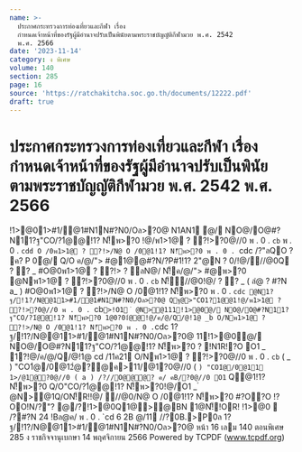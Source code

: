 ```yaml
---
name: >-
  ประกาศกระทรวงการท่องเที่ยวและกีฬา เรื่อง
  กำหนดเจ้าหน้าที่ของรัฐผู้มีอำนาจปรับเป็นพินัยตามพระราชบัญญัติกีฬามวย พ.ศ. 2542
  พ.ศ. 2566
date: '2023-11-14'
category: ง พิเศษ
volume: 140
section: 285
page: 16
source: 'https://ratchakitcha.soc.go.th/documents/12222.pdf'
draft: true
---
```


# ประกาศกระทรวงการท่องเที่ยวและกีฬา เรื่อง กำหนดเจ้าหน้าที่ของรัฐผู้มีอำนาจปรับเป็นพินัยตามพระราชบัญญัติกีฬามวย พ.ศ. 2542 พ.ศ. 2566

!1>@01>#1/@1#N1N#?N0/Oล>?0@ N1AN1 ํ@/ NO@/O@#?N11?ฐ"CO/?1ํ@@!1? N!็พ>?0 !@/พ1>1@ ? ?!>?0@//0 พ . 0 . `cb` พ . 0 . `cdd O /0พ1>1@ ? ?!>/N@ O /0@1!1? N!็พ>?0 พ . 0 . `cdc /?"ลQO ? ค? P 0ํ@/ Q/O ค/@/"> #@1@@#?N/?P#1!1? 2"@N ? 0/!@///@0Q ? ? _ #O@0พ1>1@ ? ?!> ? ลN@/ N!็ค/@/"> #@พ>?0 @Nพ1>1@ ? ?!>?0@//0 พ . 0 . `cb` N!็//@0!@/ ? ? _ ( ลํ@ ? #?N a_ ) #O@0พ1>1@ ? ?!>/N@ O /0@1!1? N!็พ>?0 พ . 0 . `cdc @N1?ฐ/!1?/N@@11>#1/@1#N1N#?N0/Oล>?0@ Qฐ@>"CO1?1@@1!@/พ1>1@ ? ?!>?0@//0 พ . 0 . `cb` >!O1 ํ @N>@111!1>@0ํ@/ NO@/O@#?N11?ฐ"CO/?1ํ@@!1? N!็พ>?0 1@0?01ํ@@!@/ค/@/Q/@!1@ _b O/Nพ1>1@ ? ?!>/N@ O /0@1!1? N!็พ>?0 พ . 0 . `cdc 1?ฐ/!1?/N@@11>#1/@1#N1N#?N0/Oล>?0@ 11!1>@0ํ@/ NO@/O@#?N11?ฐ"CO/?1ํ@@!1? N!็พ>?0 ? !N1R!?O O1 _ 1?!@/ค/@/Q/@!1@ cd /11ค21 O/Nพ1>1@ ? ?!>?0@//0 พ . 0 . `cb` ( _ ) "CO1ํ@/0@12ํ@?@ค>11/@1?0@//0 ( ` ) "CO1ํ@/0@11 1>/@1@?0@//0 ( a ) /?//O@@ํ@? ค/ คB/?0@//0 O1 ` Q@1!1? N!็พ>?0 Q/O"CO/?1ํ@@!1? N!็พ>?0!@/O1 _ ํ @N>@1Q/ON!็R!!@/ //@0/N@ O /0@1!1? N!็พ>?0 #?O?O !?OO!N/?"? @/?!1>@0Q1@>@BN 1@N!็!OR! !1>@0  /?#?N 24 !Bล@ค/ พ . 0 . `cd 6 2B @/11 //?0B.>P0ล 1?ฐ/!1?/N@@11>#1/@1#N1N#?N0/Oล>?0@ หน้า 16 เลม 140 ตอนพิเศษ 285 ง ราชกิจจานุเบกษา 14 พฤศจิกายน 2566 Powered by TCPDF (www.tcpdf.org)
